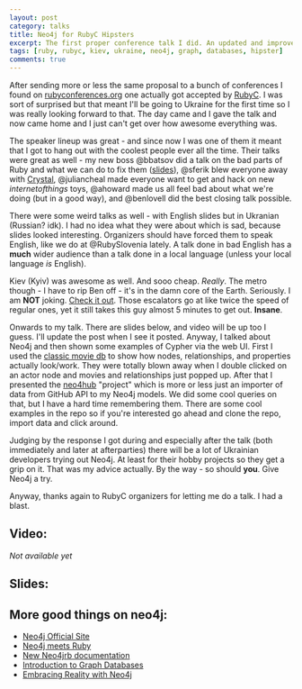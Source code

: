 ```yaml
---
layout: post
category: talks
title: Neo4j for RubyC Hipsters
excerpt: The first proper conference talk I did. An updated and improved version of the other Neo4j hipster talk. And some words on RubyC and Kiev.
tags: [ruby, rubyc, kiev, ukraine, neo4j, graph, databases, hipster]
comments: true
---
```


After sending more or less the same proposal to a bunch of conferences I found on [rubyconferences.org](http://rubyconferences.org/) one actually got accepted by [RubyC](http://rubyc.eu/). I was sort of surprised but that meant I'll be going to Ukraine for the first time so I was really looking forward to that. The day came and I gave the talk and now came home and I just can't get over how awesome everything was.

The speaker lineup was great - and since now I was one of them it meant that I got to hang out with the coolest people ever all the time. Their talks were great as well - my new boss @bbatsov did a talk on the bad parts of Ruby and what we can do to fix them ([slides](https://speakerdeck.com/bbatsov/ruby-the-bad-parts)), @sferik blew everyone away with [Crystal](http://crystal-lang.org/), @juliancheal made everyone want to get and hack on new *internetofthings* toys, @ahoward made us all feel bad about what we're doing (but in a good way), and @benlovell did the best closing talk possible.

There were some weird talks as well - with English slides but in Ukranian (Russian? idk). I had no idea what they were about which is sad, because slides looked interesting. Organizers should have forced them to speak English, like we do at @RubySlovenia lately. A talk done in bad English has a **much** wider audience than a talk done in a local language (unless your local language *is* English).

Kiev (Kyiv) was awesome as well. And sooo cheap. *Really*. The metro though - I have to rip Ben off - it's in the damn core of the Earth. Seriously. I am **NOT** joking. [Check it out](https://www.youtube.com/watch?v=BabVvt0AC7M). Those escalators go at like twice the speed of regular ones, yet it still takes this guy almost 5 minutes to get out. **Insane**.

Onwards to my talk. There are slides below, and video will be up too I guess. I'll update the post when I see it posted. Anyway, I talked about Neo4j and then shown some examples of Cypher via the web UI. First I used the [classic movie db](http://neo4j.com/developer/example-data/) to show how nodes, relationships, and properties actually look/work. They were totally blown away when I double clicked on an actor node and movies and relationships just popped up. After that I presented the [neo4hub](https://github.com/mrfoto/neo4hub) "project" which is more or less just an importer of data from GitHub API to my Neo4j models. We did some cool queries on that, but I have a hard time remembering them. There are some cool examples in the repo so if you're interested go ahead and clone the repo, import data and click around.

Judging by the response I got during and especially after the talk (both immediately and later at afterparties) there will be a lot of Ukrainian developers trying out Neo4j. At least for their hobby projects so they get a grip on it. That was my advice actually. By the way - so should **you**. Give Neo4j a try.

Anyway, thanks again to RubyC organizers for letting me do a talk. I had a blast.

## Video:

*Not available yet*

## Slides:

<script async class="speakerdeck-embed" data-id="8e1e9e584f674c7887e42477aea1018d" src="//speakerdeck.com/assets/embed.js"></script>

## More good things on neo4j:

- [Neo4j Official Site](http://neo4j.com/)
- [Neo4j meets Ruby](http://www.neo4j-ruby.org/)
- [New Neo4jrb documentation](http://neo4jrb.readthedocs.org/en/latest/)
- [Introduction to Graph Databases](https://www.airpair.com/neo4j/introduction-graph-databases)
- [Embracing Reality with Neo4j](http://nosqlasia.org/blog/embracing-reality-with-neo4j)
